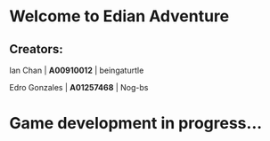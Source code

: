 # Welcome to Edian Adventure

## Creators:

Ian Chan | **A00910012** | beingaturtle

Edro Gonzales | **A01257468** | Nog-bs

# Game development in progress...